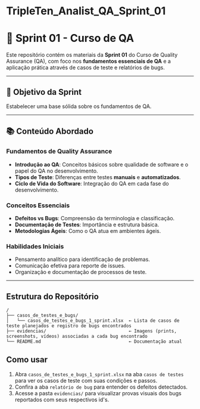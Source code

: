 # TripleTen_Analist_QA_Sprint_01

# 📌 Sprint 01 - Curso de QA  

Este repositório contém os materiais da **Sprint 01** do Curso de Quality Assurance (QA), com foco nos **fundamentos essenciais de QA** e a aplicação prática através de casos de teste e relatórios de bugs.  

---

## 🎯 Objetivo da Sprint  
Estabelecer uma base sólida sobre os fundamentos de QA.  

---

## 📚 Conteúdo Abordado  

### Fundamentos de Quality Assurance  
- **Introdução ao QA**: Conceitos básicos sobre qualidade de software e o papel do QA no desenvolvimento.  
- **Tipos de Teste**: Diferenças entre testes **manuais** e **automatizados**.  
- **Ciclo de Vida do Software**: Integração do QA em cada fase do desenvolvimento.  

### Conceitos Essenciais  
- **Defeitos vs Bugs**: Compreensão da terminologia e classificação.  
- **Documentação de Testes**: Importância e estrutura básica.  
- **Metodologias Ágeis**: Como o QA atua em ambientes ágeis.  

### Habilidades Iniciais  
- Pensamento analítico para identificação de problemas.  
- Comunicação efetiva para reporte de issues.  
- Organização e documentação de processos de teste.  

---

## Estrutura do Repositório
```text
/
├── casos_de_testes_e_bugs/
│   └── casos_de_testes_e_bugs_1_sprint.xlsx  ← Lista de casos de teste planejados e registro de bugs encontrados
├── evidencias/                               ← Imagens (prints, screenshots, vídeos) associadas a cada bug encontrado
└── README.md                                 ← Documentação atual
```

## Como usar
1. Abra `casos_de_testes_e_bugs_1_sprint.xlsx` na aba `casos de testes` para ver os casos de teste com suas condições e passos.
2. Confira a aba `relatório de bug` para entender os defeitos detectados.
3. Acesse a pasta `evidencias/` para visualizar provas visuais dos bugs reportados com seus respectivos id's.
